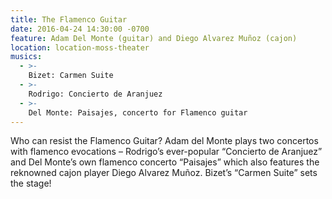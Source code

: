 ```yaml
---
title: The Flamenco Guitar
date: 2016-04-24 14:30:00 -0700
feature: Adam Del Monte (guitar) and Diego Alvarez Muñoz (cajon)
location: location-moss-theater
musics:
  - >-
    Bizet: Carmen Suite
  - >-
    Rodrigo: Concierto de Aranjuez
  - >-
    Del Monte: Paisajes, concerto for Flamenco guitar
---
```


Who can resist the Flamenco Guitar? Adam del Monte plays two concertos with flamenco evocations – Rodrigo’s ever-popular “Concierto de Aranjuez” and Del Monte’s own flamenco concerto “Paisajes” which also features the reknowned cajon player Diego Alvarez Muñoz. Bizet’s “Carmen Suite” sets the stage!
